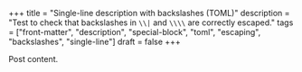 +++
title = "Single-line description with backslashes (TOML)"
description = "Test to check that backslashes in `\\|` and `\\\\` are correctly escaped."
tags = ["front-matter", "description", "special-block", "toml", "escaping", "backslashes", "single-line"]
draft = false
+++

Post content.

